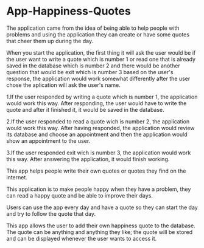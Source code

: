 # App-Happiness-Quotes

The application came from the idea of being able to help people with problems and using the application they can create or have some quotes that cheer them up during the day. 

When you start the application, the first thing it will ask the user would be if the user want to write a quote which is number 1 or read one that is already saved in the database which is number 2 and there would be another question that would be exit which is number 3 based on the user's response, the application would work somewhat differently after the user chose the aplication will ask the user's name.

1.If the user responded by writing a quote which is number 1, the application would work this way. After responding, the user would have to write the quote and after it finished it, it would be saved in the database. 

2.If the user responded to read a quote wich is number 2, the application would work this way. After having responded, the application would review its database and choose an appointment and then the application would show an appointment to the user. 

3.If the user responded exit wich is number 3, the application would work this way. After answering the application, it would finish working. 

This app helps people write their own quotes or quotes they find on the internet. 

This application is to make people happy when they have a problem, they can read a happy quote and be able to improve their days. 

Users can use the app every day and have a quote so they can start the day and try to follow the quote that day. 

This app allows the user to add their own happiness quote to the database. The quote can be anything and anything they like; the quote will be stored and can be displayed whenever the user wants to access it. 
